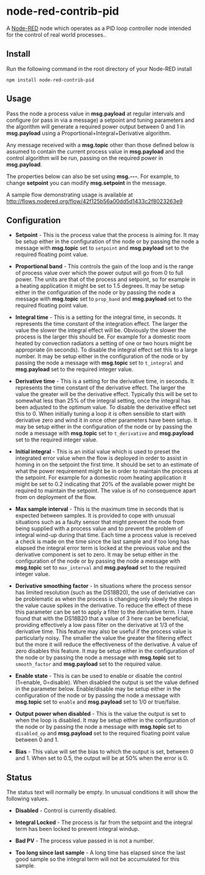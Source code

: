 node-red-contrib-pid
=====================

A [Node-RED] node which operates as a PID loop controller node intended for the control of real world processes..


Install
-------

Run the following command in the root directory of your Node-RED install

    npm install node-red-contrib-pid


Usage
-----

Pass the node a process value in **msg.payload** at regular intervals and configure (or pass in via a message) a setpoint and tuning parameters and the algorithm will generate a required power output between 0 and 1 in **msg.payload** using a Proportional+Integral+Derivative algorithm.
    
Any message received with a **msg.topic** other than those defined below is assumed to contain the current process value in **msg.payload** and the control algorithm will be run, passing on the required power in **msg.payload**.

The properties below can also be set using **msg.---**. For example, to change **setpoint** you can modify **msg.setpoint** in the message.

A sample flow demonstrating usage is available at http://flows.nodered.org/flow/42f125b56a00dd5d1433c2f8023263e9


Configuration
-------------

  * **Setpoint** - This is the process value that the process is aiming for. It may be setup either in the configuration of the node or by passing the node a message with **msg.topic** set to `setpoint` and **msg.payload** set to the required floating point value.

  * **Proportional band** - This controls the gain of the loop and is the range of process value over which the power output will go from 0 to full power. The units are that of the process and setpoint, so for example in a heating application it might be set to 1.5 degrees. It may be setup either in the configuration of the node or by passing the node a message with **msg.topic** set to `prop_band` and **msg.payload** set to the required floating point value.

  * **Integral time** - This is a setting for the integral time, in seconds. It represents the time constant of the integration effect. The larger the value the slower the integral effect will be. Obviously the slower the process is the larger this should be. For example for a domestic room heated by convection radiators a setting of one or two hours might be appropriate (in seconds). To disable the integral effect set this to a large number. It may be setup either in the configuration of the node or by passing the node a message with **msg.topic** set to `t_integral` and **msg.payload** set to the required integer value.

  * **Derivative time** - This is a setting for the derivative time, in seconds. It represents the time constant of the derivative effect. The larger the value the greater will be the derivative effect. Typically this will be set to somewhat less than 25% of the integral setting, once the integral has been adjusted to the optimum value. To disable the derivative effect set this to 0. When initially tuning a loop it is often sensible to start with derivative zero and wind it in once other parameters have been setup. It may be setup either in the configuration of the node or by passing the node a message with **msg.topic** set to `t_derivative` and **msg.payload** set to the required integer value.

  * **Initial integral** - This is an initial value which is used to preset the integrated error value when the flow is deployed in order to assist in homing in on the setpoint the first time. It should be set to an estimate of what the power requirement might be in order to maintain the process at the setpoint. For example for a domestic room heating application it might be set to 0.2 indicating that 20% of the available power might be required to maintain the setpoint.  The value is of no consequence apart from on deployment of the flow.

  * **Max sample interval** - This is the maximum time in seconds that is expected between samples. It is provided to cope with unusual situations such as a faulty sensor that might prevent the node from being supplied with a process value and to prevent the problem of integral wind-up during that time. Each time a process value is received a check is made on the time since the last sample and if too long has elapsed the integral error term is locked at the previous value and the derivative component is set to zero. It may be setup either in the configuration of the node or by passing the node a message with **msg.topic** set to `max_interval` and **msg.payload** set to the required integer value.

  * **Derivative smoothing factor** - In situations where the process sensor has limited resolution (such as the DS18B20), the use of deriviative can be problematic as when the process is changing only slowly the steps in the value cause spikes in the derivative. To reduce the effect of these this parameter can be set to apply a filter to the derivative term.  I have found that with the DS18B20 that a value of 3 here can be beneficial, providing effectively a low pass filter on the derivative at 1/3 of the derivative time. This feature may also be useful if the process value is particularly noisy. The smaller the value the greater the filtering effect but the more it will reduce the effectiveness of the derivative. A value of zero disables this feature. It may be setup either in the configuration of the node or by passing the node a message with **msg.topic** set to `smooth_factor` and **msg.payload** set to the required value.

  * **Enable state** - This is can be used to enable or disable the control (1=enable, 0=disable). When disabled the output is set the value defined in the parameter below. Enable/disable may be setup either in the configuration of the node or by passing the node a message with **msg.topic** set to `enable` and **msg.payload** set to 1/0 or true/false.

  * **Output power when disabled** - This is the value the output is set to when the loop is disabled. It may be setup either in the configuration of the node or by passing the node a message with **msg.topic** set to `disabled_op` and **msg.payload** set to the required floating point value between 0 and 1.
  
  * **Bias** - This value will set the bias to which the output is set, between 0 and 1. When set to 0.5, the output will be at 50% when the error is 0.

  
Status
------

The status text will normally be empty. In unusual conditions it will show the following values.

  * **Disabled** - Control is currently disabled.
  
  * **Integral Locked** - The process is far from the setpoint and the integral term has been locked to prevent integral windup.
  
  * **Bad PV** - The process value passed in is not a number.
  
  * **Too long since last sample** - A long time has elapsed since the last good sample so the integral term will not be accumulated for this sample.


[Node-RED]:  http://nodered.org/

